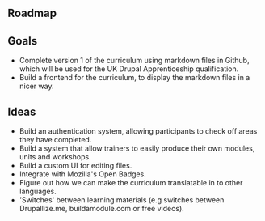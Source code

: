 Roadmap
-------

## Goals

* Complete version 1 of the curriculum using markdown files in Github, which will be used for the UK Drupal Apprenticeship qualification.
* Build a frontend for the curriculum, to display the markdown files in a nicer way.

## Ideas

* Build an authentication system, allowing participants to check off areas they have completed.
* Build a system that allow trainers to easily produce their own modules, units and workshops.
* Build a custom UI for editing files.
* Integrate with Mozilla's Open Badges.
* Figure out how we can make the curriculum translatable in to other languages.
* 'Switches' between learning materials (e.g switches between Drupallize.me, buildamodule.com or free videos).
